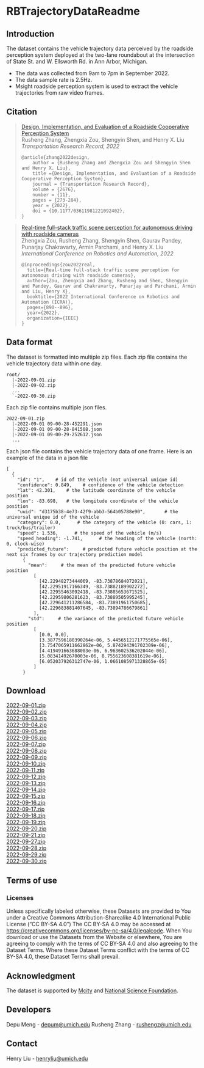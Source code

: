 # RBTrajectoryDataReadme

## Introduction
The dataset contains the vehicle trajectory data perceived by the roadside perception system deployed at the two-lane roundabout at the intersection of State St. and W. Ellsworth Rd. in Ann Arbor, Michigan.
+ The data was collected from 9am to 7pm in September 2022.
+ The data sample rate is 2.5Hz.
+ Msight roadside perception system is used to extract the vehicle trajectories from raw video frames.

## Citation
> [Design, Implementation, and Evaluation of a Roadside Cooperative Perception System](https://drive.google.com/file/d/1lNYbGUzCMqt1zLPuyrfwM0NuiCS9hfpf/view)<br />
> Rusheng Zhang, Zhengxia Zou, Shengyin Shen, and Henry X. Liu<br />
> *Transportation Research Record, 2022*
> ```
> @article{zhang2022design,
>     author = {Rusheng Zhang and Zhengxia Zou and Shengyin Shen and Henry X. Liu},
>     title ={Design, Implementation, and Evaluation of a Roadside Cooperative Perception System},
>     journal = {Transportation Research Record},
>     volume = {2676},
>     number = {11},
>     pages = {273-284},
>     year = {2022},
>     doi = {10.1177/03611981221092402},
> }
> ```

> [Real-time full-stack traffic scene perception for autonomous driving with roadside cameras](https://drive.google.com/file/d/1PNY7u606XHUJIs7t1GYU59yzGXQ5PBi_/view?usp=sharing)<br />
> Zhengxia Zou, Rusheng Zhang, Shengyin Shen, Gaurav Pandey, Punarjay Chakravarty, Armin Parchami, and Henry X. Liu<br />
> *International Conference on Robotics and Automation, 2022*
> ```
> @inproceedings{zou2022real,
>   title={Real-time full-stack traffic scene perception for autonomous driving with roadside cameras},
>   author={Zou, Zhengxia and Zhang, Rusheng and Shen, Shengyin and Pandey, Gaurav and Chakravarty, Punarjay and Parchami, Armin and Liu, Henry X},
>   booktitle={2022 International Conference on Robotics and Automation (ICRA)},
>   pages={890--896},
>   year={2022},
>   organization={IEEE}
> }
> ```
## Data format
The dataset is formatted into multiple zip files. Each zip file contains the vehicle trajectory data within one day.
```
root/
  |-2022-09-01.zip
  |-2022-09-02.zip
  ...
  `-2022-09-30.zip
```
Each zip file contains multiple json files. 
```
2022-09-01.zip
  |-2022-09-01 09-00-28-452291.json
  |-2022-09-01 09-00-28-841508.json
  |-2022-09-01 09-00-29-252612.json
  ...
```
Each json file contains the vehicle trajectory data of one frame. Here is an example of the data in a json file
```
[
  {
    "id": "1",    # id of the vehicle (not universal unique id)
    "confidence": 0.849,    # confidence of the vehicle detection
    "lat": 42.301,    # the latitude coordinate of the vehicle position
    "lon": -83.698,   # the longitude coordinate of the vehicle position
    "uuid": "d3175b38-4e73-42f9-abb3-564b05788e90",       # the universal unique id of the vehicle
    "category": 0.0,      # the category of the vehicle (0: cars, 1: truck/bus/trailer)
    "speed": 1.536,      # the speed of the vehicle (m/s)
    "speed_heading": -1.741,      # the heading of the vehicle (north: 0, clock-wise)
    "predicted_future":     # predicted future vehicle position at the next six frames by our trajectory prediction model
      {
        "mean":     # the mean of the predicted future vehicle position
          [
            [42.22948273444069, -83.73878684072021], 
            [42.22951917166349, -83.73882189902272], 
            [42.22955463092418, -83.73885653671525], 
            [42.22959806281623, -83.73889505995245], 
            [42.229641211286584, -83.73891961750685], 
            [42.229683881407645, -83.73894786679861]
          ], 
        "std":     # the variance of the predicted future vehicle position
          [
            [0.0, 0.0], 
            [3.3877596180390264e-06, 5.4456512171775565e-06], 
            [3.7547065911662862e-06, 5.874294391702309e-06], 
            [4.419491663688003e-06, 6.963602536202044e-06], 
            [5.08341492670003e-06, 8.755623608381619e-06], 
            [6.052037926312747e-06, 1.0661085971328865e-05]
          ]
      }
```

## Download
[2022-09-01.zip](https://github.com/michigan-traffic-lab/RBTrajectoryData/releases/download/v0.1-prerelease/2022-09-01.zip)<br />
[2022-09-02.zip](https://github.com/michigan-traffic-lab/RBTrajectoryData/releases/download/v0.1-prerelease/2022-09-02.zip)<br />
[2022-09-03.zip](https://github.com/michigan-traffic-lab/RBTrajectoryData/releases/download/v0.1-prerelease/2022-09-03.zip)<br />
[2022-09-04.zip](https://github.com/michigan-traffic-lab/RBTrajectoryData/releases/download/v0.1-prerelease/2022-09-04.zip)<br />
[2022-09-05.zip](https://github.com/michigan-traffic-lab/RBTrajectoryData/releases/download/v0.1-prerelease/2022-09-05.zip)<br />
[2022-09-06.zip](https://github.com/michigan-traffic-lab/RBTrajectoryData/releases/download/v0.1-prerelease/2022-09-06.zip)<br />
[2022-09-07.zip](https://github.com/michigan-traffic-lab/RBTrajectoryData/releases/download/v0.1-prerelease/2022-09-07.zip)<br />
[2022-09-08.zip](https://github.com/michigan-traffic-lab/RBTrajectoryData/releases/download/v0.1-prerelease/2022-09-08.zip)<br />
[2022-09-09.zip](https://github.com/michigan-traffic-lab/RBTrajectoryData/releases/download/v0.1-prerelease/2022-09-09.zip)<br />
[2022-09-10.zip](https://github.com/michigan-traffic-lab/RBTrajectoryData/releases/download/v0.1-prerelease/2022-09-10.zip)<br />
[2022-09-11.zip](https://github.com/michigan-traffic-lab/RBTrajectoryData/releases/download/v0.1-prerelease/2022-09-11.zip)<br />
[2022-09-12.zip](https://github.com/michigan-traffic-lab/RBTrajectoryData/releases/download/v0.1-prerelease/2022-09-12.zip)<br />
[2022-09-13.zip](https://github.com/michigan-traffic-lab/RBTrajectoryData/releases/download/v0.1-prerelease/2022-09-13.zip)<br />
[2022-09-14.zip](https://github.com/michigan-traffic-lab/RBTrajectoryData/releases/download/v0.1-prerelease/2022-09-14.zip)<br />
[2022-09-15.zip](https://github.com/michigan-traffic-lab/RBTrajectoryData/releases/download/v0.1-prerelease/2022-09-15.zip)<br />
[2022-09-16.zip](https://github.com/michigan-traffic-lab/RBTrajectoryData/releases/download/v0.1-prerelease/2022-09-16.zip)<br />
[2022-09-17.zip](https://github.com/michigan-traffic-lab/RBTrajectoryData/releases/download/v0.1-prerelease/2022-09-17.zip)<br />
[2022-09-18.zip](https://github.com/michigan-traffic-lab/RBTrajectoryData/releases/download/v0.1-prerelease/2022-09-18.zip)<br />
[2022-09-19.zip](https://github.com/michigan-traffic-lab/RBTrajectoryData/releases/download/v0.1-prerelease/2022-09-19.zip)<br />
[2022-09-20.zip](https://github.com/michigan-traffic-lab/RBTrajectoryData/releases/download/v0.1-prerelease/2022-09-20.zip)<br />
[2022-09-21.zip](https://github.com/michigan-traffic-lab/RBTrajectoryData/releases/download/v0.1-prerelease/2022-09-21.zip)<br />
[2022-09-27.zip](https://github.com/michigan-traffic-lab/RBTrajectoryData/releases/download/v0.1-prerelease/2022-09-27.zip)<br />
[2022-09-28.zip](https://github.com/michigan-traffic-lab/RBTrajectoryData/releases/download/v0.1-prerelease/2022-09-28.zip)<br />
[2022-09-29.zip](https://github.com/michigan-traffic-lab/RBTrajectoryData/releases/download/v0.1-prerelease/2022-09-29.zip)<br />
[2022-09-30.zip](https://github.com/michigan-traffic-lab/RBTrajectoryData/releases/download/v0.1-prerelease/2022-09-30.zip)<br />

## Terms of use

### Licenses
Unless specifically labeled otherwise, these Datasets are provided to You under a Creative Commons Attribution-Sharealike 4.0 International Public License (“CC BY-SA 4.0”) The CC BY-SA 4.0 may be accessed at https://creativecommons.org/licenses/by-nc-sa/4.0/legalcode. When You download or use the Datasets from the Website or elsewhere, You are agreeing to comply with the terms of CC BY-SA 4.0 and also agreeing to the Dataset Terms. Where these Dataset Terms conflict with the terms of CC BY-SA 4.0, these Dataset Terms shall prevail.

## Acknowledgment

The dataset is supported by [Mcity](https://mcity.umich.edu/) and [National Science Foundation](https://www.nsf.gov/).

## Developers

Depu Meng - depum@umich.edu
Rusheng Zhang - rushengz@umich.edu
## Contact

Henry Liu - henryliu@umich.edu
